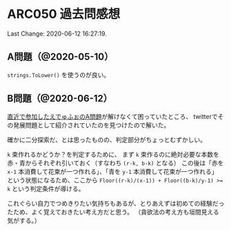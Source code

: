 # ARC050 過去問感想

Last Change: 2020-06-12 16:27:19.

## A問題（@2020-05-10）

`strings.ToLower()` を使うのが良い。

## B問題（@2020-06-12）

[直近で参加したえでゅふぉのA問題](https://codeforces.com/contest/1366/problem/A)が解けなくて困っていたところ、
twitterでその発展問題として紹介されていたのを見つけたので解いた。

確かに二分探索だ、とは思ったものの、判定部分がちょっとむずかしい。

`k` 束作れるかどうか？を判定するために、
まず `k` 束作るのに絶対必要な本数を赤・青からそれぞれ引いておく（すなわち `(r-k, b-k)` となる）
この後は「赤を `x-1` 本消費して花束が一つ作れる」、「青を `y-1` 本消費して花束が一つ作れる」
という状態になるため、ここから `Floor((r-k)/(x-1)) + Floor((b-k)/y-1) >= k` という判定条件が導ける。

これぐらい自力でつめきりたい気持ちもあるが、とりあえずは初めての経験だったため、よく覚えておきたい考え方だと思う。
（貪欲法の考え方も垣間見える気がする。）

